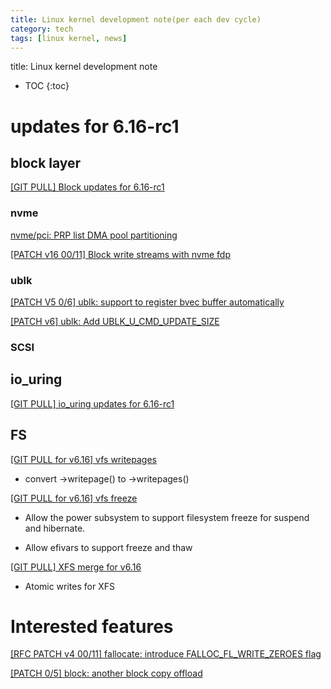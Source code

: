 ```yaml
---
title: Linux kernel development note(per each dev cycle)
category: tech
tags: [linux kernel, news]
---
```


title:  Linux kernel development note

* TOC
{:toc}

# updates for 6.16-rc1

## block layer

[[GIT PULL] Block updates for 6.16-rc1](https://lore.kernel.org/linux-block/13d889a9-d907-4838-bc26-9fc91ace425f@kernel.dk/)

### nvme

[nvme/pci: PRP list DMA pool partitioning](https://lore.kernel.org/linux-nvme/20250426020636.34355-1-csander@purestorage.com/)

[[PATCH v16 00/11] Block write streams with nvme fdp](https://lore.kernel.org/linux-nvme/20250506121732.8211-1-joshi.k@samsung.com/)

### ublk

[[PATCH V5 0/6] ublk: support to register bvec buffer automatically](https://lore.kernel.org/linux-block/20250520045455.515691-1-ming.lei@redhat.com/)

[[PATCH v6] ublk: Add UBLK_U_CMD_UPDATE_SIZE](https://lore.kernel.org/linux-block/2a370ab1-d85b-409d-b762-f9f3f6bdf705@nvidia.com/)

### SCSI

## io_uring

[[GIT PULL] io_uring updates for 6.16-rc1](https://lore.kernel.org/all/1849db19-119a-4b1f-8ed6-df861d7d9c8f@kernel.dk/)


## FS

[[GIT PULL for v6.16] vfs writepages](https://lore.kernel.org/linux-fsdevel/20250523-vfs-writepages-edcd7e528060@brauner/)

- convert ->writepage() to ->writepages()

[[GIT PULL for v6.16] vfs freeze](https://lore.kernel.org/linux-fsdevel/20250523-vfs-freeze-8e3934479cba@brauner/)

- Allow the power subsystem to support filesystem freeze for suspend and
  hibernate.

- Allow efivars to support freeze and thaw

[[GIT PULL] XFS merge for v6.16](https://lore.kernel.org/all/5nolvl6asnjrnuprjpnuqdvw54bm3tbikztjx5bq5nga4wuvlp@t7ea2blwntwm/)

- Atomic writes for XFS

# Interested features

[[RFC PATCH v4 00/11] fallocate: introduce FALLOC_FL_WRITE_ZEROES flag](https://lore.kernel.org/linux-block/20250421021509.2366003-1-yi.zhang@huaweicloud.com/)

[[PATCH 0/5] block: another block copy offload](https://lore.kernel.org/linux-block/20250521223107.709131-1-kbusch@meta.com/)


